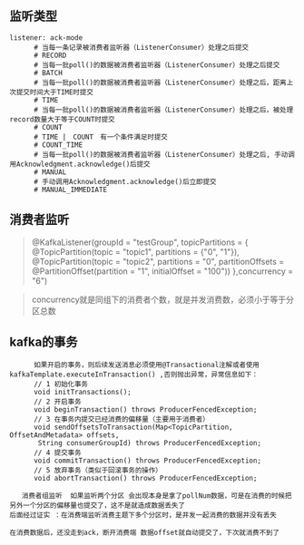 ## 监听类型
```
listener: ack-mode
      # 当每一条记录被消费者监听器（ListenerConsumer）处理之后提交
      # RECORD
      # 当每一批poll()的数据被消费者监听器（ListenerConsumer）处理之后提交
      # BATCH
      # 当每一批poll()的数据被消费者监听器（ListenerConsumer）处理之后，距离上次提交时间大于TIME时提交
      # TIME
      # 当每一批poll()的数据被消费者监听器（ListenerConsumer）处理之后，被处理record数量大于等于COUNT时提交
      # COUNT
      # TIME |　COUNT　有一个条件满足时提交
      # COUNT_TIME
      # 当每一批poll()的数据被消费者监听器（ListenerConsumer）处理之后, 手动调用Acknowledgment.acknowledge()后提交
      # MANUAL
      # 手动调用Acknowledgment.acknowledge()后立即提交
      # MANUAL_IMMEDIATE
```

## 消费者监听
  >  @KafkaListener(groupId = "testGroup", topicPartitions = {
                 @TopicPartition(topic = "topic1", partitions = {"0", "1"}),
                   @TopicPartition(topic = "topic2", partitions = "0",
                           partitionOffsets = @PartitionOffset(partition = "1", initialOffset = "100"))
           },concurrency = "6")
      
> concurrency就是同组下的消费者个数，就是并发消费数，必须小于等于分区总数     
  
 ##   kafka的事务
    
````
      如果开启的事务，则后续发送消息必须使用@Transactional注解或者使用kafkaTemplate.executeInTransaction() ,否则抛出异常，异常信息如下：
      // 1 初始化事务
      void initTransactions();
      // 2 开启事务
      void beginTransaction() throws ProducerFencedException;
      // 3 在事务内提交已经消费的偏移量（主要用于消费者）
      void sendOffsetsToTransaction(Map<TopicPartition, OffsetAndMetadata> offsets,
       String consumerGroupId) throws ProducerFencedException;
      // 4 提交事务
      void commitTransaction() throws ProducerFencedException;
      // 5 放弃事务（类似于回滚事务的操作）
      void abortTransaction() throws ProducerFencedException;

````

````
   消费者组监听  如果监听两个分区 会出现本身是拿了pollNum数据，可是在消费的时候把另外一个分区的偏移量也提交了，这不是就造成数据丢失了
后面经过证实 ：在消费端监听消费主题下多个分区时，是并发一起消费的数据并没有丢失

在消费数据后，还没走到ack，断开消费端 数据offset就自动提交了，下次就消费不到了 

````